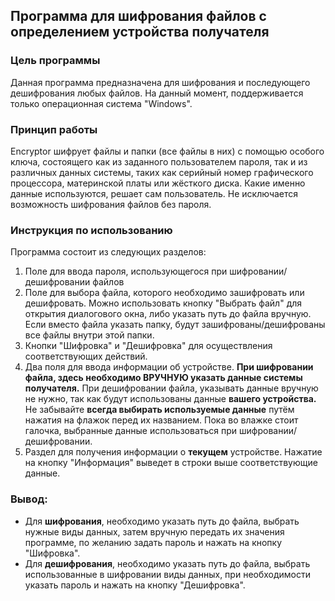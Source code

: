 ## Программа для шифрования файлов с определением устройства получателя

### Цель программы

Данная программа предназначена для шифрования и последующего дешифрования любых файлов. На данный момент, поддерживается только операционная система "Windows".
### Принцип работы

Encryptor шифрует файлы и папки (все файлы в них) с помощью особого ключа, состоящего как из заданного пользователем пароля, так и из различных данных системы, таких как серийный номер графического процессора,
материнской платы или жёсткого диска. Какие именно данные используются, решает сам пользователь. Не исключается возможность шифрования файлов без пароля.
### Инструкция по использованию

Программа состоит из следующих разделов:
1) Поле для ввода пароля, использующегося при шифровании/дешифровании файлов
2) Поле для выбора файла, которого необходимо зашифровать или дешифровать. Можно использовать кнопку "Выбрать файл" для открытия диалогового окна, либо указать путь до файла вручную.
   Если вместо файла указать папку, будут зашифрованы/дешифрованы все файлы внутри этой папки.
3) Кнопки "Шифровка" и "Дешифровка" для осуществления соответствующих действий.
4) Два поля для ввода информации об устройстве. **При шифровании файла, здесь необходимо ВРУЧНУЮ указать данные системы получателя.**
   При дешифровании файла, указывать данные вручную не нужно, так как будут использованы данные **вашего устройства.**
   Не забывайте **всегда выбирать используемые данные** путём нажатия на флажок перед их названием. Пока во влажке стоит галочка, выбранные данные использоваться при шифровании/дешифровании.
5) Раздел для получения информации о **текущем** устройстве. Нажатие на кнопку "Информация" выведет в строки выше соответствующие данные.

### Вывод:
- Для **шифрования**, необходимо указать путь до файла, выбрать нужные виды данных, затем вручную передать их значения программе, по желанию задать пароль и нажать на кнопку "Шифровка".
- Для **дешифрования**, необходимо указать путь до файла, выбрать использованные в шифровании виды данных, при необходимости указать пароль и нажать на кнопку "Дешифровка".
   

